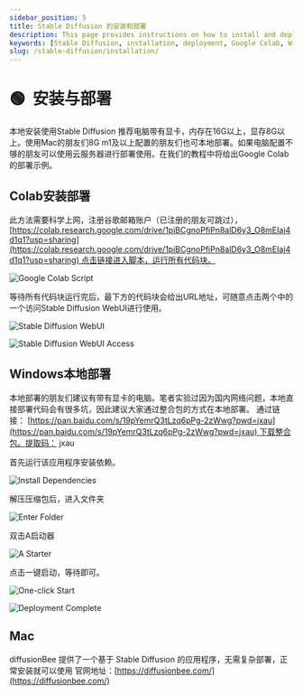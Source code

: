 ```yaml
---
sidebar_position: 5
title: Stable Diffusion 的安装和部署
description: This page provides instructions on how to install and deploy Stable Diffusion on various platforms, including Google Colab, Windows, and Mac.
keywords: [Stable Diffusion, installation, deployment, Google Colab, Windows, Mac, AI tools]
slug: /stable-diffusion/installation/
---
```


# 🟢  安装与部署

本地安装使用Stable Diffusion 推荐电脑带有显卡，内存在16G以上，显存8G以上。使用Mac的朋友们8G m1及以上配置的朋友们也可本地部署。如果电脑配置不够的朋友可以使用云服务器进行部署使用。在我们的教程中将给出Google Colab的部署示例。

## Colab安装部署

此方法需要科学上网，注册谷歌邮箱账户（已注册的朋友可跳过），[https://colab.research.google.com/drive/1piBCgnoPfiPn8alD6y3_O8mEIaj4d1q1?usp=sharing](https://colab.research.google.com/drive/1piBCgnoPfiPn8alD6y3_O8mEIaj4d1q1?usp=sharing) 点击链接进入脚本，运行所有代码块。

![Google Colab Script](https://cdn.jsdelivr.net/gh/donttal/imgbed/img/383a20ee342f27001d6103dd0ea42c1e.png)

等待所有代码块运行完后，最下方的代码块会给出URL地址，可随意点击两个中的一个访问Stable Diffusion WebUI进行使用。

![Stable Diffusion WebUI](https://cdn.jsdelivr.net/gh/donttal/imgbed/img/2a5d1b43c06a3507f63fbf3b6eb54b7b.png)

![Stable Diffusion WebUI Access](https://cdn.jsdelivr.net/gh/donttal/imgbed/img/25940c92a84a9c95c655acc557faea3e.png)

## Windows本地部署

本地部署的朋友们建议有带有显卡的电脑。笔者实验过因为国内网络问题，本地直接部署代码会有很多坑，因此建议大家通过整合包的方式在本地部署。 通过链接： [https://pan.baidu.com/s/19pYemrQ3tLzq6pPg-2zWwg?pwd=jxau](https://pan.baidu.com/s/19pYemrQ3tLzq6pPg-2zWwg?pwd=jxau) 下载整合包。提取码： jxau

首先运行该应用程序安装依赖。

![Install Dependencies](https://cdn.jsdelivr.net/gh/donttal/imgbed/img/c7ea4695dca9de026612eafb522d95d3.png)

解压压缩包后，进入文件夹

![Enter Folder](https://cdn.jsdelivr.net/gh/donttal/imgbed/img/c34534e224f79d8eac37c47337ce6f6b.png)

双击A启动器

![A Starter](https://cdn.jsdelivr.net/gh/donttal/imgbed/img/52b1789a52d2b1202d0d2397e4c1dc4e.png)

点击一键启动，等待即可。

![One-click Start](https://cdn.jsdelivr.net/gh/donttal/imgbed/img/e6bd91fc29cab80ce3ca3f5f8bb7d1a1.png)

![Deployment Complete](https://cdn.jsdelivr.net/gh/donttal/imgbed/img/944ec46b2650ca575ad11cb79cccb864.png)

## Mac

diffusionBee 提供了一个基于 Stable Diffusion 的应用程序，无需复杂部署，正常安装就可以使用 官网地址：[https://diffusionbee.com/](https://diffusionbee.com/)